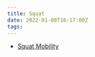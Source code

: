 ```yaml
---
title: Squat
date: 2022-01-08T16:17:00Z
tags:
---
```


* [Squat Mobility](20220108161733-squat-mobility.md)

